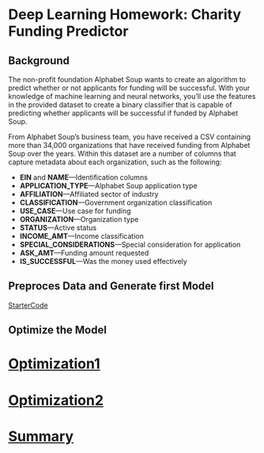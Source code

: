 # Deep Learning Homework: Charity Funding Predictor

## Background

The non-profit foundation Alphabet Soup wants to create an algorithm to predict whether or not applicants for funding will be successful. With your knowledge of machine learning and neural networks, you’ll use the features in the provided dataset to create a binary classifier that is capable of predicting whether applicants will be successful if funded by Alphabet Soup.

From Alphabet Soup’s business team, you have received a CSV containing more than 34,000 organizations that have received funding from Alphabet Soup over the years. Within this dataset are a number of columns that capture metadata about each organization, such as the following:

* **EIN** and **NAME**—Identification columns
* **APPLICATION_TYPE**—Alphabet Soup application type
* **AFFILIATION**—Affiliated sector of industry
* **CLASSIFICATION**—Government organization classification
* **USE_CASE**—Use case for funding
* **ORGANIZATION**—Organization type
* **STATUS**—Active status
* **INCOME_AMT**—Income classification
* **SPECIAL_CONSIDERATIONS**—Special consideration for application
* **ASK_AMT**—Funding amount requested
* **IS_SUCCESSFUL**—Was the money used effectively

## Preproces Data and Generate first Model
[StarterCode](https://github.com/davism02/Deep-Learning-Charity-Funding-Predictor/blob/main/StarterCode1.ipynb)
 
## Optimize the Model 
# [Optimization1](https://github.com/davism02/Deep-Learning-Charity-Funding-Predictor/blob/main/Optimization1.ipynb)
# [Optimization2](https://github.com/davism02/Deep-Learning-Charity-Funding-Predictor/blob/main/Optimization2.ipynb)
# [Summary](hhttps://github.com/davism02/Deep-Learning-Charity-Funding-Predictor/blob/main/ANALYSIS_Report%20on%20the%20Neural%20Network%20Model.docx)
 
